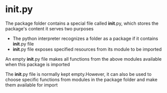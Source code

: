 # __init__.py
The package folder contains a special file called __init__.py, which stores the package's content it serves two purposes
- The python interpreter recognizes a folder as a package if it contains __init__.py file
- __init__.py file exposes specified resources from its module to be imported

An empty __init__.py file makes all functions from the above modules available when this package is imported

The __init__.py file is normally kept empty.However, it can also be used to choose specific functions from modules in the package folder and make them available for import